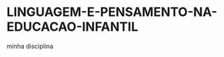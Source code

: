 LINGUAGEM-E-PENSAMENTO-NA-EDUCACAO-INFANTIL
===========================================

minha disciplina
